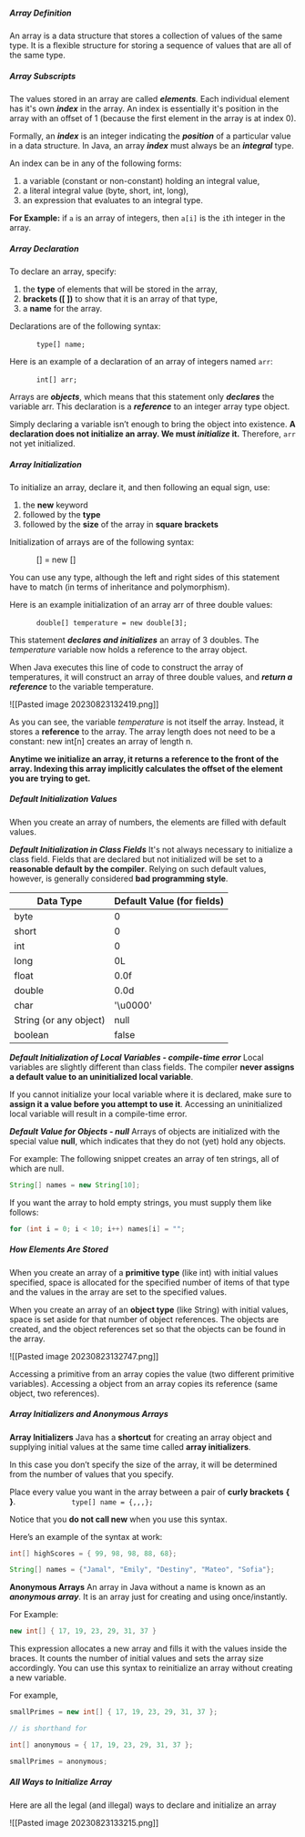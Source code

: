 ##### **Array Definition**
An array is a data structure that stores a collection of values of the same type.
It is a flexible structure for storing a sequence of values that are all of the same type.

##### **Array Subscripts**
The values stored in an array are called **_elements_**_._
Each individual element has it's own ***index*** in the array. An index is essentially it's position in the array with an offset of 1 (because the first element in the array is at index 0).

Formally, an **_index_** is an integer indicating the **_position_** of a particular value in a data structure.
In Java, an array ***index*** must always be an ***integral*** type. 

An index can be in any of the following forms:
1. a variable (constant or non-constant) holding an integral value,
2. a literal integral value (byte, short, int, long),
3. an expression that evaluates to an integral type.

**For Example:** if `a` is an array of integers, then `a[i]` is the `i`th integer in the array.

##### **Array Declaration**
To declare an array, specify:
1. the **type** of elements that will be stored in the array,
2. **brackets ([ ])** to show that it is an array of that type,
3. a **name** for the array.

Declarations are of the following syntax:

            `type[] name;`

Here is an example of a declaration of an array of integers named `arr`:

            `int[] arr;`

Arrays are ***objects***, which means that this statement only **_declares_** the variable arr. 
This declaration is a ***reference*** to an integer array type object.

Simply declaring a variable isn’t enough to bring the object into existence.
**A declaration does not initialize an array. We must *initialize* it.**
Therefore, `arr` not yet initialized.

##### **Array Initialization**
To initialize an array, declare it, and then following an equal sign, use:
1. the **new** keyword
2. followed by the **type**
3. followed by the **size** of the array in **square brackets**

Initialization of arrays are of the following syntax:

            <type>[] <name> = new <type>[<length>]

You can use any type, although the left and right sides of this statement have to match (in terms of inheritance and polymorphism).

Here is an example initialization of an array arr of three double values:

            `double[] temperature = new double[3];`

This statement **_declares and initializes_** an array of 3 doubles.
The _temperature_ variable now holds a reference to the array object.

When Java executes this line of code to construct the array of temperatures, it will construct an array of three double values, and ***return a reference*** to the variable temperature. 

![[Pasted image 20230823132419.png]]

As you can see, the variable _temperature_ is not itself the array. Instead, it stores a **reference** to the array.
The array length does not need to be a constant: new int[n] creates an array of length n.

**Anytime we initialize an array, it returns a reference to the front of the array. Indexing this array implicitly calculates the offset of the element you are trying to get.**

##### **Default Initialization Values**
When you create an array of numbers, the elements are filled with default values.

**_Default Initialization in Class Fields_**
It's not always necessary to initialize a class field.
Fields that are declared but not initialized will be set to a **reasonable default by the compiler**.
Relying on such default values, however, is generally considered **bad programming style**.

|**Data Type**|**Default Value (for fields)**|
|---|---|
|byte|0|
|short|0|
|int|0|
|long|0L|
|float|0.0f|
|double|0.0d|
|char|'\u0000'|
|String (or any object)|null|
|boolean|false|

**_Default Initialization of Local Variables - compile-time error_**
Local variables are slightly different than class fields.
The compiler **never assigns a default value to an uninitialized local variable**.

If you cannot initialize your local variable where it is declared, make sure to **assign it a value before you attempt to use it**.
Accessing an uninitialized local variable will result in a compile-time error.

**_Default Value for Objects - null_**
Arrays of objects are initialized with the special value **null**, which indicates that they do not (yet) hold any objects.

For example: The following snippet creates an array of ten strings, all of which are null.
```Java
String[] names = new String[10];
```

If you want the array to hold empty strings, you must supply them like follows:

```Java
for (int i = 0; i < 10; i++) names[i] = "";
```

##### **How Elements Are Stored**
When you create an array of a **primitive type** (like int) with initial values specified, space is allocated for the specified number of items of that type and the values in the array are set to the specified values.

When you create an array of an **object type** (like String) with initial values, space is set aside for that number of object references. The objects are created, and the object references set so that the objects can be found in the array.

![[Pasted image 20230823132747.png]]

Accessing a primitive from an array copies the value (two different primitive variables).
Accessing a object from an array copies its reference (same object, two references). 
##### **Array Initializers and Anonymous Arrays**

**Array Initializers**
Java has a **shortcut** for creating an array object and supplying initial values at the same time called **array initializers**. 

In this case you don’t specify the size of the array, it will be determined from the number of values that you specify.

Place every value you want in the array between a pair of **curly brackets** **{ }**.
            
            `type[] name = {,,,};`

Notice that you **do not call new** when you use this syntax.

Here’s an example of the syntax at work:
```Java
int[] highScores = { 99, 98, 98, 88, 68};

String[] names = {"Jamal", "Emily", "Destiny", "Mateo", "Sofia"};
```

**Anonymous Arrays**
An array in Java without a name is known as an **_anonymous array_**. 
It is an array just for creating and using once/instantly.

For Example:
```Java
new int[] { 17, 19, 23, 29, 31, 37 }
```

This expression allocates a new array and fills it with the values inside the braces.
It counts the number of initial values and sets the array size accordingly. You can use this syntax to reinitialize an array without creating a new variable.

For example,
```Java
smallPrimes = new int[] { 17, 19, 23, 29, 31, 37 };

// is shorthand for

int[] anonymous = { 17, 19, 23, 29, 31, 37 };

smallPrimes = anonymous;
```

##### **All Ways to Initialize Array**

Here are all the legal (and illegal) ways to declare and initialize an array

![[Pasted image 20230823133215.png]]